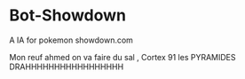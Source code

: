 # Bot-Showdown
A IA for pokemon showdown.com


Mon reuf ahmed on va faire du sal , Cortex 91 les PYRAMIDES DRAHHHHHHHHHHHHHHHHH
